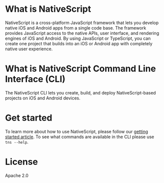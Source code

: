 # What is NativeScript
NativeScript is a cross-platform JavaScript framework that lets you develop native iOS and Android apps from a single code base. The framework provides JavaScript access to the native APIs, user interface, and rendering engines of iOS and Android. By using JavaScript or TypeScript, you can create one project that builds into an iOS or Android app with completely native user experience.

# What is NativeScript Command Line Interface (CLI)
The NativeScript CLI lets you create, build, and deploy NativeScript-based projects on iOS and Android devices.

# Get started
To learn more about how to use NativeScript, please follow our [getting started article](http://docs.nativescript.org). To see what commands are available in the CLI please use `tns --help`.

# License
Apache 2.0
